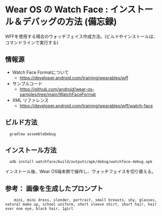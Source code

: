 # Wear OS の Watch Face : インストール＆デバッグの方法 (備忘録)

WFFを使用する場合のウォッチフェイス作成方法。(ビルドやインストールは、コマンドラインで実行する)

## 情報源

* Watch Face Formatについて
  * https://developer.android.com/training/wearables/wff
* サンプルコード
  * https://github.com/android/wear-os-samples/tree/main/WatchFaceFormat
* XML リファレンス
  * https://developer.android.com/training/wearables/wff/watch-face

## ビルド方法

```
  gradlew assembleDebug
```

## インストール方法

```
  adb install watchface/build/outputs/apk/debug/watchface-debug.apk
```

インストール後、Wear OS端末側で操作し、ウォッチフェイスを切り替える。


## 参考： 画像を生成したプロンプト

```
    mini, mini dress, slender, portrait, small breasts, shy, glasses, natural make up, school uniform, short sleeve shirt, short hair, hair over one eye, black hair, 1girl
```
